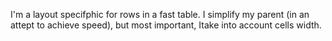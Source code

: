 I'm a layout specifphic for rows in a fast table.
I simplify my parent (in an attept to achieve speed), but most important, Itake into account cells width.